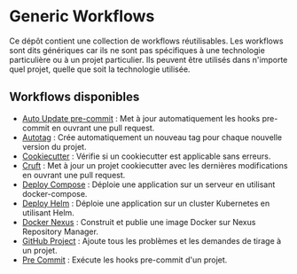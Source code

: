 # Generic Workflows

Ce dépôt contient une collection de workflows réutilisables. Les workflows sont dits génériques car ils ne sont pas spécifiques à une technologie particulière ou à un projet particulier. Ils peuvent être utilisés dans n'importe quel projet, quelle que soit la technologie utilisée.

## Workflows disponibles

- [Auto Update pre-commit](docs/autoupdate-pre-commit.md) : Met à jour automatiquement les hooks pre-commit en ouvrant une pull request.
- [Autotag](docs/autotag.md) : Crée automatiquement un nouveau tag pour chaque nouvelle version du projet.
- [Cookiecutter](docs/cookiecutter.md) : Vérifie si un cookiecutter est applicable sans erreurs.
- [Cruft](docs/cruft.md) : Met à jour un projet cookiecutter avec les dernières modifications en ouvrant une pull request.
- [Deploy Compose](docs/deploy-compose.md) : Déploie une application sur un serveur en utilisant docker-compose.
- [Deploy Helm](docs/deploy-helm.md) : Déploie une application sur un cluster Kubernetes en utilisant Helm.
- [Docker Nexus](docs/docker-nexus.md) : Construit et publie une image Docker sur Nexus Repository Manager.
- [GitHub Project](docs/github-project.md) : Ajoute tous les problèmes et les demandes de tirage à un projet.
- [Pre Commit](docs/pre-commit.md) : Exécute les hooks pre-commit d'un projet.
